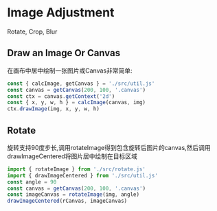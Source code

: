 # Image Adjustment
Rotate, Crop, Blur

## Draw an Image Or Canvas
在画布中居中绘制一张图片或Canvas非常简单:
```js
const { calcImage, getCanvas } = './src/util.js'
const canvas = getCanvas(200, 100, '.canvas')
const ctx = canvas.getContext('2d')
const { x, y, w, h } = calcImage(canvas, img)
ctx.drawImage(img, x, y, w, h)
```

## Rotate
旋转支持90度步长,调用rotateImage得到包含旋转后图片的canvas,然后调用drawImageCentered将图片居中绘制在目标区域
```js
import { rotateImage } from './src/rotate.js'
import { drawImageCentered } from './src/util.js'
const angle = 90
const canvas = getCanvas(200, 100, '.canvas')
const imageCanvas = rotateImage(img, angle)
drawImageCentered(rCanvas, imageCanvas)
```
